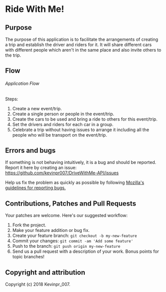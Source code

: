 # Ride With Me!

## Purpose 
The purpose of this application is to facilitate the arrangements of creating a trip and establish the driver and riders for it. It will share different cars with different people which aren't in the same place and also invite others to the trip.

## Flow
###### Application Flow

Steps:

1. Create a new event/trip.
2. Create a single person or people in the event/trip. 
3. Create the cars to be used and bring a ride to others for this event/trip. 
4. Set the drivers and riders for each car in a group.
5. Celebrate a trip without having issues to arrange it including all the people who will be transport on the event/trip.

## Errors and bugs

If something is not behaving intuitively, it is a bug and should be reported.
Report it here by creating an issue: 
https://github.com/kevinpr007/DriveWithMe-API/issues

Help us fix the problem as quickly as possible by following [Mozilla's guidelines for reporting bugs.](https://developer.mozilla.org/en-US/docs/Mozilla/QA/Bug_writing_guidelines#General_Outline_of_a_Bug_Report)

## Contributions, Patches and Pull Requests

Your patches are welcome. Here's our suggested workflow:
 
1. Fork the project.
2. Make your feature addition or bug fix.
3. Create your feature branch: `git checkout -b my-new-feature`
4. Commit your changes: `git commit -am 'Add some feature'`
5. Push to the branch: `git push origin my-new-feature`
6. Send us a pull request with a description of your work. Bonus points for topic branches!

## Copyright and attribution

Copyright (c) 2018 Kevinpr_007.
